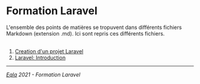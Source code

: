 <h1>Formation Laravel</h1>
L'ensemble des points de matières se tropuvent dans différents fichiers Markdown (extension .md).
Ici sont repris ces différents fichiers.<br/><br/>

1. [Creation d'un projet Laravel](Theo/../1.%20CreationProjet.md)
2. [Laravel: Introduction](Theo/../2.%20Laravel.md)

--- 
_[Eqla](http://www.eqla.be) 2021 - Formation Laravel_